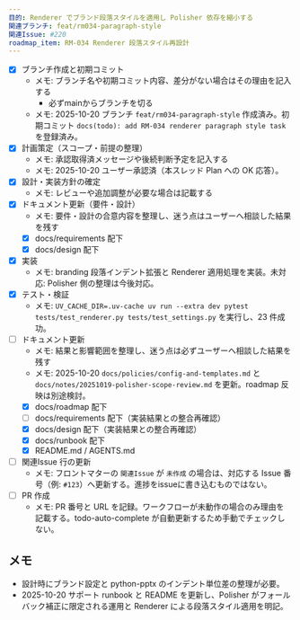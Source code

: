 ```yaml
---
目的: Renderer でブランド段落スタイルを適用し Polisher 依存を縮小する
関連ブランチ: feat/rm034-paragraph-style
関連Issue: #220
roadmap_item: RM-034 Renderer 段落スタイル再設計
---
```


- [x] ブランチ作成と初期コミット
  - メモ: ブランチ名や初期コミット内容、差分がない場合はその理由を記入する
    - 必ずmainからブランチを切る
  - メモ: 2025-10-20 ブランチ `feat/rm034-paragraph-style` 作成済み。初期コミット `docs(todo): add RM-034 renderer paragraph style task` を登録済み。
- [x] 計画策定（スコープ・前提の整理）
  - メモ: 承認取得済メッセージや後続判断予定を記入する
  - メモ: 2025-10-20 ユーザー承認済（本スレッド Plan への OK 応答）。
- [x] 設計・実装方針の確定
  - メモ: レビューや追加調整が必要な場合は記載する
- [x] ドキュメント更新（要件・設計）
  - メモ: 要件・設計の合意内容を整理し、迷う点はユーザーへ相談した結果を残す
  - [x] docs/requirements 配下
  - [x] docs/design 配下
- [x] 実装
  - メモ: branding 段落インデント拡張と Renderer 適用処理を実装。未対応: Polisher 側の整理は今後対応。
- [x] テスト・検証
  - メモ: `UV_CACHE_DIR=.uv-cache uv run --extra dev pytest tests/test_renderer.py tests/test_settings.py` を実行し、23 件成功。
- [ ] ドキュメント更新
  - メモ: 結果と影響範囲を整理し、迷う点は必ずユーザーへ相談した結果を残す
  - メモ: 2025-10-20 `docs/policies/config-and-templates.md` と `docs/notes/20251019-polisher-scope-review.md` を更新。roadmap 反映は別途検討。
  - [x] docs/roadmap 配下
  - [ ] docs/requirements 配下（実装結果との整合再確認）
  - [x] docs/design 配下（実装結果との整合再確認）
  - [x] docs/runbook 配下
  - [x] README.md / AGENTS.md
- [ ] 関連Issue 行の更新
  - メモ: フロントマターの `関連Issue` が `未作成` の場合は、対応する Issue 番号（例: `#123`）へ更新する。進捗をissueに書き込むものではない。
- [ ] PR 作成
  - メモ: PR 番号と URL を記録。ワークフローが未動作の場合のみ理由を記載する。todo-auto-complete が自動更新するため手動でチェックしない。

## メモ
- 設計時にブランド設定と python-pptx のインデント単位差の整理が必要。
- 2025-10-20 サポート runbook と README を更新し、Polisher がフォールバック補正に限定される運用と Renderer による段落スタイル適用を明記。
